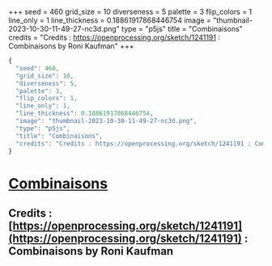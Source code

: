 +++
seed = 460
grid_size = 10
diverseness = 5
palette = 3
flip_colors = 1
line_only = 1
line_thickness = 0.18861917868446754
image = "thumbnail-2023-10-30-11-49-27-nc3d.png"
type = "p5js"
title = "Combinaisons"
credits = "Credits : https://openprocessing.org/sketch/1241191 : Combinaisons by Roni Kaufman"
+++




~~~javascript
{
  "seed": 460,
  "grid_size": 10,
  "diverseness": 5,
  "palette": 3,
  "flip_colors": 1,
  "line_only": 1,
  "line_thickness": 0.18861917868446754,
  "image": "thumbnail-2023-10-30-11-49-27-nc3d.png",
  "type": "p5js",
  "title": "Combinaisons",
  "credits": "Credits : https://openprocessing.org/sketch/1241191 : Combinaisons by Roni Kaufman"
}
~~~



# [Combinaisons](https://openprocessing.org/sketch/2066485)

## Credits : [https://openprocessing.org/sketch/1241191](https://openprocessing.org/sketch/1241191) : Combinaisons by Roni Kaufman 

